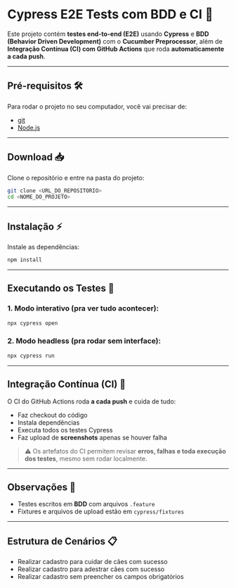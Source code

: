 # Cypress E2E Tests com BDD e CI 🚀

Este projeto contém **testes end-to-end (E2E)** usando **Cypress** e **BDD (Behavior Driven Development)** com o **Cucumber Preprocessor**, além de **Integração Contínua (CI) com GitHub Actions** que roda **automaticamente a cada push**. 

---

## Pré-requisitos 🛠️

Para rodar o projeto no seu computador, você vai precisar de:

* [git](https://git-scm.com/downloads)
* [Node.js](https://nodejs.org/en/)

---

## Download 📥

Clone o repositório e entre na pasta do projeto:

```bash
git clone <URL_DO_REPOSITORIO>
cd <NOME_DO_PROJETO>
```

---

## Instalação ⚡

Instale as dependências:

```bash
npm install
```

---

## Executando os Testes 🎯

### 1. Modo interativo (pra ver tudo acontecer):

```bash
npx cypress open
```

### 2. Modo headless (pra rodar sem interface):

```bash
npx cypress run
```

---

## Integração Contínua (CI) 🤖

O CI do GitHub Actions roda **a cada push** e cuida de tudo:

* Faz checkout do código
* Instala dependências
* Executa todos os testes Cypress
* Faz upload de **screenshots** apenas se houver falha

> ⚠️ Os artefatos do CI permitem revisar **erros, falhas e toda execução dos testes**, mesmo sem rodar localmente.

---

## Observações 📝

* Testes escritos em **BDD** com arquivos `.feature`
* Fixtures e arquivos de upload estão em `cypress/fixtures`

---

## Estrutura de Cenários 📋

* Realizar cadastro para cuidar de cães com sucesso
* Realizar cadastro para adestrar cães com sucesso
* Realizar cadastro sem preencher os campos obrigatórios
